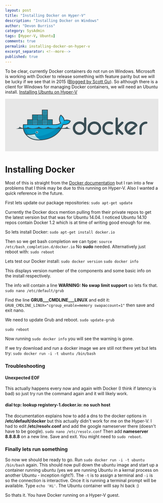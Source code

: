```yaml
---
layout: post
title: "Installing Docker on Hyper-V"
description: "Installing Docker on Windows"
author: "Devon Burriss"
category: SysAdmin
tags: [Hyper-V, Ubuntu]
comments: true
permalink: installing-docker-on-hyper-v
excerpt_separator: <!--more-->
published: true
---
```


To be clear, currently Docker containers do not run on Windows. Microsoft is working with Docker to release something with feature parity but we will be lucky if we see that in 2015 ([Blogged by Scott Gu](http://weblogs.asp.net/scottgu/docker-and-microsoft-integrating-docker-with-windows-server-and-microsoft-azure)). So although there is a client for Windows for managing Docker containers, we will need an Ubuntu install. [Installing Ubuntu on Hyper-V](http://devonburriss.me/installing-ubuntu-on-hyper-v/)

![Docker logo](/img/posts/2015/large_h.png)
<!--more-->

# Installing Docker

Most of this is straight from the [Docker documentation](https://docs.docker.com/installation/ubuntulinux/) but I ran into a few problems that I think may be due to this running on Hyper-V. Also I wanted a quick reference in the future.

First lets update our package repositories:
`sudo apt-get update`

Currently the Docker docs mention pulling from their private repos to get the latest version but that was for Ubuntu 14.04. I noticed Ubuntu 14.10 repos contain Docker 1.2 which is at time of writing good enough for me.

So lets install Docker:
`sudo apt-get install docker.io`

Then so we get bash completion we can type:
`source /etc/bash_completion.d/docker.io`
No **sudo** needed. Alternatively just reboot with:
`sudo reboot`

Lets test our Docker install:
`sudo docker version`
`sudo docker info`

This displays version number of the components and some basic info on the install respectively.

The info will contain a line **WARNING: No swap limit support** so lets fix that.
`sudo nano /etc/default/grub`

Find the line **GRUB___CMDLINE___LINUX** and edit it:
`GRUB_CMDLINE_LINUX="cgroup_enable=memory swapaccount=1"` then save and exit nano.

We need to update Grub and reboot.
`sudo update-grub`

`sudo reboot`

Now running `sudo docker info` you will see the warning is gone.

If we try download and run a docker image we are still not there yet but lets try:
`sudo docker run -i -t ubuntu /bin/bash`

### Troubleshooting

#### Unexpected EOF
This actually happens every now and again with Docker (I think if latency is bad) so just try run the command again and it will likely work.

#### dial tcp: lookup registery-1.docker.io: no such host
The documentation explains how to add a dns to the docker options in **/etc/default/docker** but this actually didn't work for me on the Hyper-V. I had to edit **/etc/resolv.conf** and add the google nameserver there (doesn't have to be google).
`sudo nano /etc/resolv.conf`
Then add **nameserver 8.8.8.8** on a new line. Save and exit.
You might need to `sudo reboot`.

### Finally lets run something
So now we should be ready to go. Run
`sudo docker run -i -t ubuntu /bin/bash` again.
This should now pull down the ubuntu image and start up a container running ubuntu (yes we are running Ubuntu in a kernal process on another Ubuntu - inception right?).
The `-t` is to assign a terminal and `-i` is so the connection is interactive. 
Once it is running a terminal prompt will be available. Type `echo 'Hi'`. The Ubuntu container willl say hi back :)

So thats it. You have Docker running on a Hyper-V guest.

